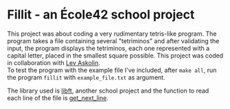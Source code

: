 # Fillit - an École42 school project
This project was about coding a very rudimentary tetris-like program.
The program takes a file containing several "tetriminos" and after validating
the input, the program displays the tetriminos, each one represented with a capital
letter, placed in the smallest square possible. This project was coded in
collaboration with [Lev Askolin](https://github.com/lev9).  
To test the program with the example file I've included, after `make all`, run
the program `fillit` with `example_file.txt` as argument.
  
The library used is [libft](https://github.com/krsalmi/libft), another school project and the function to read each line of the file is [get_next_line](https://github.com/krsalmi/get_next_line).
